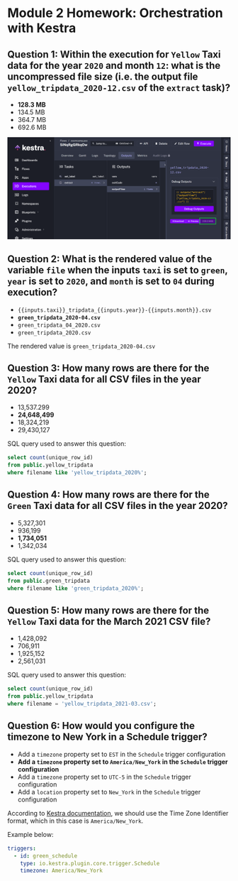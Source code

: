 # Module 2 Homework: Orchestration with Kestra

## Question 1: Within the execution for `Yellow` Taxi data for the year `2020` and month `12`: what is the uncompressed file size (i.e. the output file `yellow_tripdata_2020-12.csv` of the `extract` task)?
- **128.3 MB**
- 134.5 MB
- 364.7 MB
- 692.6 MB

![The ucompressed file size of the file yellow_tripdata_2020-12.csv is 128.3mb](images/kestra-yellow-tripdata-2020-12.png)

## Question 2: What is the rendered value of the variable `file` when the inputs `taxi` is set to `green`, `year` is set to `2020`, and `month` is set to `04` during execution?
- `{{inputs.taxi}}_tripdata_{{inputs.year}}-{{inputs.month}}.csv` 
- **`green_tripdata_2020-04.csv`**
- `green_tripdata_04_2020.csv`
- `green_tripdata_2020.csv`

The rendered value is `green_tripdata_2020-04.csv`

## Question 3: How many rows are there for the `Yellow` Taxi data for all CSV files in the year 2020?
- 13,537.299
- **24,648,499**
- 18,324,219
- 29,430,127

SQL query used to answer this question:

```sql
select count(unique_row_id)
from public.yellow_tripdata
where filename like 'yellow_tripdata_2020%';
```

## Question 4: How many rows are there for the `Green` Taxi data for all CSV files in the year 2020?
- 5,327,301
- 936,199
- **1,734,051**
- 1,342,034

SQL query used to answer this question:

```sql
select count(unique_row_id)
from public.green_tripdata
where filename like 'green_tripdata_2020%';
```


## Question 5: How many rows are there for the `Yellow` Taxi data for the March 2021 CSV file?
- 1,428,092
- 706,911
- 1,925,152
- 2,561,031

SQL query used to answer this question:

```sql
select count(unique_row_id)
from public.yellow_tripdata
where filename = 'yellow_tripdata_2021-03.csv';
```

## Question 6: How would you configure the timezone to New York in a Schedule trigger?
- Add a `timezone` property set to `EST` in the `Schedule` trigger configuration  
- **Add a `timezone` property set to `America/New_York` in the `Schedule` trigger configuration**
- Add a `timezone` property set to `UTC-5` in the `Schedule` trigger configuration
- Add a `location` property set to `New_York` in the `Schedule` trigger configuration  

According to [Kestra documentation](https://kestra.io/plugins/core/triggers/io.kestra.plugin.core.trigger.schedule), we should use the Time Zone Identifier format, which in this case is `America/New_York`.

Example below:

```yaml
triggers:
  - id: green_schedule
    type: io.kestra.plugin.core.trigger.Schedule
    timezone: America/New_York
```